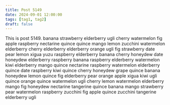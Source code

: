 ```yaml
---
title: Post 5149
date: 2024-09-01 12:00:00
tags: [tag1, tag2]
draft: false
---
```

This is post 5149.
banana
strawberry
elderberry
ugli
cherry
watermelon
fig
apple
raspberry
nectarine
quince
quince
mango
lemon
zucchini
watermelon
elderberry
cherry
elderberry
elderberry
orange
ugli
fig
strawberry
date
pear
lemon
xigua
yuzu
raspberry
elderberry
banana
cherry
honeydew
date
honeydew
elderberry
raspberry
banana
raspberry
elderberry
watermelon
kiwi
elderberry
mango
quince
nectarine
raspberry
watermelon
elderberry
quince
date
raspberry
kiwi
quince
cherry
honeydew
grape
quince
banana
honeydew
lemon
quince
fig
elderberry
pear
orange
apple
xigua
kiwi
ugli
quince
orange
quince
watermelon
ugli
cherry
lemon
watermelon
elderberry
mango
fig
honeydew
nectarine
tangerine
quince
banana
mango
strawberry
pear
watermelon
raspberry
zucchini
fig
apple
quince
zucchini
tangerine
elderberry
ugli
